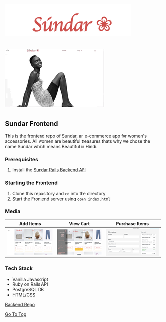 ![title](./assets/Sundar_Title.png)
# 
![search](./assets/Sundar_CaroselGif.gif)
# 
## Sundar Frontend

This is the frontend repo of Sundar, an e-commerce app for women's accessories. All women are beautiful treasures thats why we chose the name Sundar which means Beautiful in Hindi.

### Prerequisites

1. Install the [Sundar Rails Backend API](https://github.com/21shield/Mod-3-MN-backend)

### Starting the Frontend
1. Clone this repository and `cd` into the directory
2. Start the Frontend server using `open index.html`

### Media
Add Items  |  View Cart | Purchase Items
:-------------------------:|:-------------------------:|:-------------------------:
![Sale Items](./assets/Sale_items.png)  |  ![Cart Items](./assets/Cart_items.png) |![Billing](./assets/billing.png)


### Tech Stack

* Vanilla Javascript
* Ruby on Rails API
* PostgreSQL DB
* HTML/CSS



[Backend Repo](https://github.com/21shield/Mod-3-MN-backend)

[Go To Top](#Sundar)
<a name="Title"></a>
